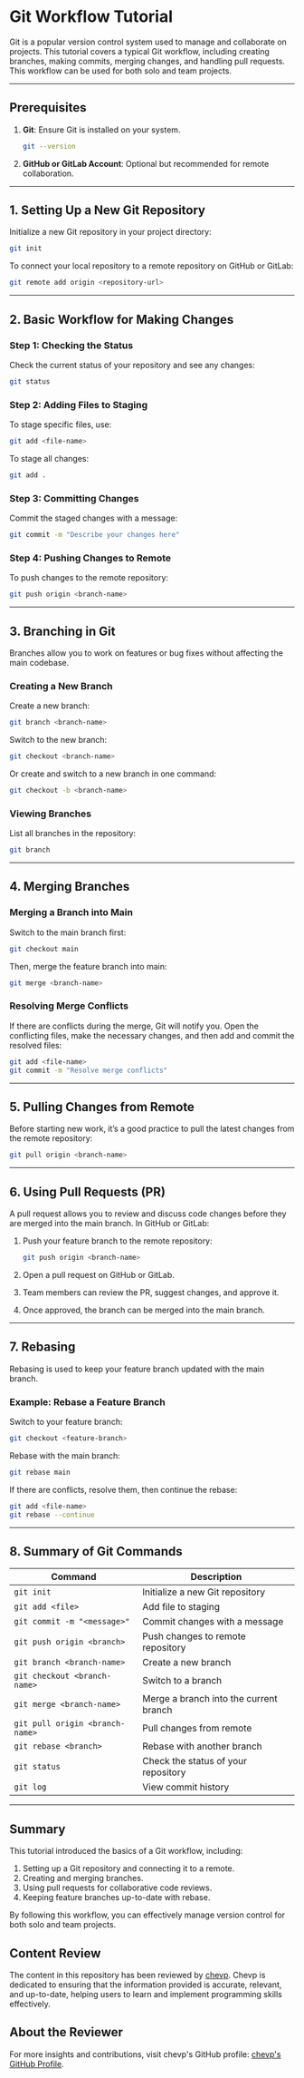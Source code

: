 
# Git Workflow Tutorial

Git is a popular version control system used to manage and collaborate on projects. This tutorial covers a typical Git workflow, including creating branches, making commits, merging changes, and handling pull requests. This workflow can be used for both solo and team projects.

---

## Prerequisites

1. **Git**: Ensure Git is installed on your system.
    ```bash
    git --version
    ```

2. **GitHub or GitLab Account**: Optional but recommended for remote collaboration.

---

## 1. Setting Up a New Git Repository

Initialize a new Git repository in your project directory:

```bash
git init
```

To connect your local repository to a remote repository on GitHub or GitLab:

```bash
git remote add origin <repository-url>
```

---

## 2. Basic Workflow for Making Changes

### Step 1: Checking the Status

Check the current status of your repository and see any changes:

```bash
git status
```

### Step 2: Adding Files to Staging

To stage specific files, use:

```bash
git add <file-name>
```

To stage all changes:

```bash
git add .
```

### Step 3: Committing Changes

Commit the staged changes with a message:

```bash
git commit -m "Describe your changes here"
```

### Step 4: Pushing Changes to Remote

To push changes to the remote repository:

```bash
git push origin <branch-name>
```

---

## 3. Branching in Git

Branches allow you to work on features or bug fixes without affecting the main codebase.

### Creating a New Branch

Create a new branch:

```bash
git branch <branch-name>
```

Switch to the new branch:

```bash
git checkout <branch-name>
```

Or create and switch to a new branch in one command:

```bash
git checkout -b <branch-name>
```

### Viewing Branches

List all branches in the repository:

```bash
git branch
```

---

## 4. Merging Branches

### Merging a Branch into Main

Switch to the main branch first:

```bash
git checkout main
```

Then, merge the feature branch into main:

```bash
git merge <branch-name>
```

### Resolving Merge Conflicts

If there are conflicts during the merge, Git will notify you. Open the conflicting files, make the necessary changes, and then add and commit the resolved files:

```bash
git add <file-name>
git commit -m "Resolve merge conflicts"
```

---

## 5. Pulling Changes from Remote

Before starting new work, it’s a good practice to pull the latest changes from the remote repository:

```bash
git pull origin <branch-name>
```

---

## 6. Using Pull Requests (PR)

A pull request allows you to review and discuss code changes before they are merged into the main branch. In GitHub or GitLab:

1. Push your feature branch to the remote repository:

    ```bash
    git push origin <branch-name>
    ```

2. Open a pull request on GitHub or GitLab.

3. Team members can review the PR, suggest changes, and approve it.

4. Once approved, the branch can be merged into the main branch.

---

## 7. Rebasing

Rebasing is used to keep your feature branch updated with the main branch.

### Example: Rebase a Feature Branch

Switch to your feature branch:

```bash
git checkout <feature-branch>
```

Rebase with the main branch:

```bash
git rebase main
```

If there are conflicts, resolve them, then continue the rebase:

```bash
git add <file-name>
git rebase --continue
```

---

## 8. Summary of Git Commands

| Command                             | Description                                   |
|-------------------------------------|-----------------------------------------------|
| `git init`                          | Initialize a new Git repository               |
| `git add <file>`                    | Add file to staging                           |
| `git commit -m "<message>"`         | Commit changes with a message                 |
| `git push origin <branch>`          | Push changes to remote repository             |
| `git branch <branch-name>`          | Create a new branch                           |
| `git checkout <branch-name>`        | Switch to a branch                            |
| `git merge <branch-name>`           | Merge a branch into the current branch        |
| `git pull origin <branch-name>`     | Pull changes from remote                      |
| `git rebase <branch>`               | Rebase with another branch                    |
| `git status`                        | Check the status of your repository           |
| `git log`                           | View commit history                           |

---

## Summary

This tutorial introduced the basics of a Git workflow, including:

1. Setting up a Git repository and connecting it to a remote.
2. Creating and merging branches.
3. Using pull requests for collaborative code reviews.
4. Keeping feature branches up-to-date with rebase.

By following this workflow, you can effectively manage version control for both solo and team projects.

## Content Review

The content in this repository has been reviewed by [chevp](https://github.com/chevp). Chevp is dedicated to ensuring that the information provided is accurate, relevant, and up-to-date, helping users to learn and implement programming skills effectively.

## About the Reviewer

For more insights and contributions, visit chevp's GitHub profile: [chevp's GitHub Profile](https://github.com/chevp).
